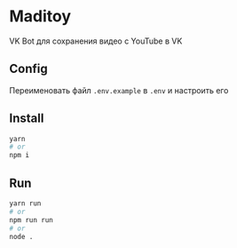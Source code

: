# Maditoy
VK Bot для сохранения видео с YouTube в VK

## Config
Переименовать файл `.env.example` в `.env` и настроить его

## Install
```sh
yarn
# or
npm i
```

## Run
```sh
yarn run
# or
npm run run
# or
node .
```

